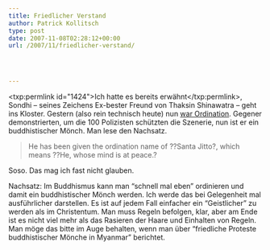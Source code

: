 ```yaml
---
title: Friedlicher Verstand
author: Patrick Kollitsch
type: post
date: 2007-11-08T02:28:12+00:00
url: /2007/11/friedlicher-verstand/




---
```

<txp:permlink id="1424">Ich hatte es bereits erwähnt</txp:permlink>, Sondhi &#8211; seines Zeichens Ex-bester Freund von Thaksin Shinawatra &#8211; geht ins Kloster. Gestern (also rein technisch heute) nun [war Ordination][1]. Gegener demonstrierten, um die 100 Polizisten schützten die Szenerie, nun ist er ein buddhistischer Mönch. Man lese den Nachsatz.

> He has been given the ordination name of ??Santa Jitto?, which means ??He, whose mind is at peace.?

Soso. Das mag ich fast nicht glauben.

Nachsatz: Im Buddhismus kann man &#8220;schnell mal eben&#8221; ordinieren und damit ein buddhistischer Mönch werden. Ich werde das bei Gelegenheit mal ausführlicher darstellen. Es ist auf jedem Fall einfacher ein &#8220;Geistlicher&#8221; zu werden als im Christentum. Man muss Regeln befolgen, klar, aber am Ende ist es nicht viel mehr als das Rasieren der Haare und Einhalten von Regeln. Man möge das bitte im Auge behalten, wenn man über &#8220;friedliche Proteste buddhistischer Mönche in Myanmar&#8221; berichtet.

 [1]: http://www.bangkokpost.com/breaking_news/breakingnews.php?id=123391